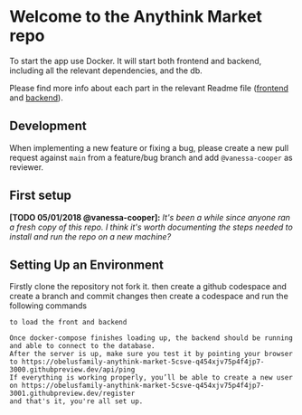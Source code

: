 # Welcome to the Anythink Market repo

To start the app use Docker. It will start both frontend and backend, including all the relevant dependencies, and the db.

Please find more info about each part in the relevant Readme file ([frontend](frontend/readme.md) and [backend](backend/README.md)).

## Development

When implementing a new feature or fixing a bug, please create a new pull request against `main` from a feature/bug branch and add `@vanessa-cooper` as reviewer.

## First setup

**[TODO 05/01/2018 @vanessa-cooper]:** _It's been a while since anyone ran a fresh copy of this repo. I think it's worth documenting the steps needed to install and run the repo on a new machine?_

## Setting Up an Environment
Firstly clone the repository not fork it.
then create a github codespace and create a branch and commit changes
then create a codespace and run the following commands
```docker-compose up 
to load the front and backend

Once docker-compose finishes loading up, the backend should be running and able to connect to the database.
After the server is up, make sure you test it by pointing your browser to https://obelusfamily-anythink-market-5csve-q454xjv75p4f4jp7-3000.githubpreview.dev/api/ping
If everything is working properly, you’ll be able to create a new user on https://obelusfamily-anythink-market-5csve-q454xjv75p4f4jp7-3001.githubpreview.dev/register
and that's it, you're all set up.